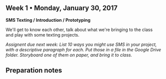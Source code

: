 ## Week 1 • Monday, January 30, 2017	

**SMS Texting / Introduction / Prototyping**

We'll get to know each other, talk about what we're bringing to the class and play with some texting projects.

_Assignent due next week: List 10 ways you might use SMS in your project, with a descriptive paragraph for each. Put those in a file in the Google Drive folder. Storyboard one of them on paper, and bring it to class._

## Preparation notes

